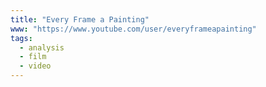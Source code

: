 ```yaml
---
title: "Every Frame a Painting"
www: "https://www.youtube.com/user/everyframeapainting"
tags:
  - analysis
  - film
  - video
---
```


